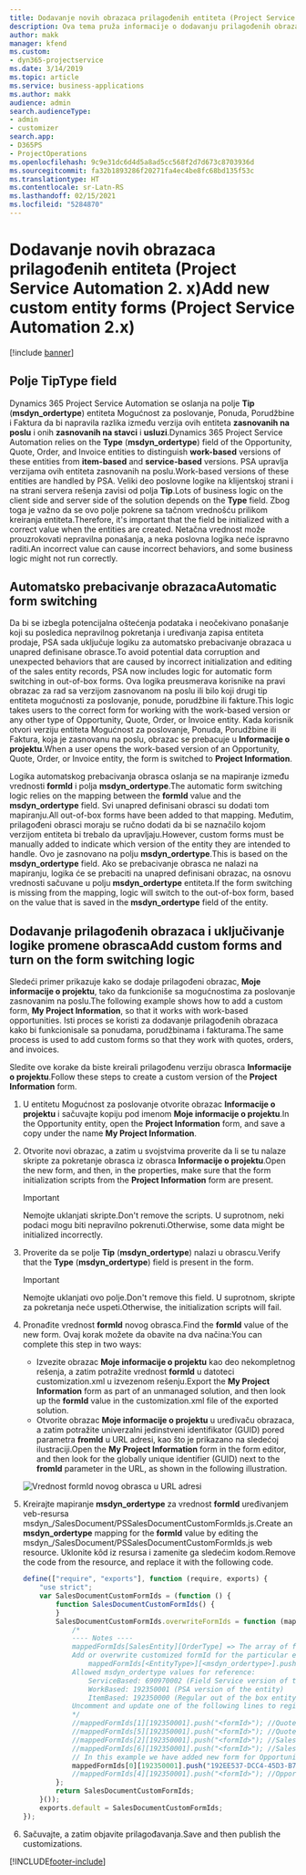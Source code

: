```yaml
---
title: Dodavanje novih obrazaca prilagođenih entiteta (Project Service Automation 2. x)
description: Ova tema pruža informacije o dodavanju prilagođenih obrazaca entiteta za mogućnosti za poslovanje, ponude, porudžbine ili fakture u aplikaciji Dynamics 365 Project Service Automation 2.x.
author: makk
manager: kfend
ms.custom:
- dyn365-projectservice
ms.date: 3/14/2019
ms.topic: article
ms.service: business-applications
ms.author: makk
audience: admin
search.audienceType:
- admin
- customizer
search.app:
- D365PS
- ProjectOperations
ms.openlocfilehash: 9c9e31dc6d4d5a8ad5cc568f2d7d673c8703936d
ms.sourcegitcommit: fa32b1893286f20271fa4ec4be8fc68bd135f53c
ms.translationtype: HT
ms.contentlocale: sr-Latn-RS
ms.lasthandoff: 02/15/2021
ms.locfileid: "5284870"
---
```

# <a name="add-new-custom-entity-forms-project-service-automation-2x"></a><span data-ttu-id="c2714-103">Dodavanje novih obrazaca prilagođenih entiteta (Project Service Automation 2. x)</span><span class="sxs-lookup"><span data-stu-id="c2714-103">Add new custom entity forms (Project Service Automation 2.x)</span></span>

[!include [banner](../../includes/psa-now-project-operations.md)]

## <a name="type-field"></a><span data-ttu-id="c2714-104">Polje Tip</span><span class="sxs-lookup"><span data-stu-id="c2714-104">Type field</span></span> 

<span data-ttu-id="c2714-105">Dynamics 365 Project Service Automation se oslanja na polje **Tip** (**msdyn\_ordertype**) entiteta Mogućnost za poslovanje, Ponuda, Porudžbine i Faktura da bi napravila razlika između verzija ovih entiteta **zasnovanih na poslu** i onih **zasnovanih na stavci** i **usluzi**.</span><span class="sxs-lookup"><span data-stu-id="c2714-105">Dynamics 365 Project Service Automation relies on the **Type** (**msdyn\_ordertype**) field of the Opportunity, Quote, Order, and Invoice entities to distinguish **work-based** versions of these entities from **item-based** and **service-based** versions.</span></span> <span data-ttu-id="c2714-106">PSA upravlja verzijama ovih entiteta zasnovanih na poslu.</span><span class="sxs-lookup"><span data-stu-id="c2714-106">Work-based versions of these entities are handled by PSA.</span></span> <span data-ttu-id="c2714-107">Veliki deo poslovne logike na klijentskoj strani i na strani servera rešenja zavisi od polja **Tip**.</span><span class="sxs-lookup"><span data-stu-id="c2714-107">Lots of business logic on the client side and server side of the solution depends on the **Type** field.</span></span> <span data-ttu-id="c2714-108">Zbog toga je važno da se ovo polje pokrene sa tačnom vrednošću prilikom kreiranja entiteta.</span><span class="sxs-lookup"><span data-stu-id="c2714-108">Therefore, it's important that the field be initialized with a correct value when the entities are created.</span></span> <span data-ttu-id="c2714-109">Netačna vrednost može prouzrokovati nepravilna ponašanja, a neka poslovna logika neće ispravno raditi.</span><span class="sxs-lookup"><span data-stu-id="c2714-109">An incorrect value can cause incorrect behaviors, and some business logic might not run correctly.</span></span>

## <a name="automatic-form-switching"></a><span data-ttu-id="c2714-110">Automatsko prebacivanje obrazaca</span><span class="sxs-lookup"><span data-stu-id="c2714-110">Automatic form switching</span></span>

<span data-ttu-id="c2714-111">Da bi se izbegla potencijalna oštećenja podataka i neočekivano ponašanje koji su posledica nepravilnog pokretanja i uređivanja zapisa entiteta prodaje, PSA sada uključuje logiku za automatsko prebacivanje obrazaca u unapred definisane obrasce.</span><span class="sxs-lookup"><span data-stu-id="c2714-111">To avoid potential data corruption and unexpected behaviors that are caused by incorrect initialization and editing of the sales entity records, PSA now includes logic for automatic form switching in out-of-box forms.</span></span> <span data-ttu-id="c2714-112">Ova logika preusmerava korisnike na pravi obrazac za rad sa verzijom zasnovanom na poslu ili bilo koji drugi tip entiteta mogućnosti za poslovanje, ponude, porudžbine ili fakture.</span><span class="sxs-lookup"><span data-stu-id="c2714-112">This logic takes users to the correct form for working with the work-based version or any other type of Opportunity, Quote, Order, or Invoice entity.</span></span> <span data-ttu-id="c2714-113">Kada korisnik otvori verziju entiteta Mogućnost za poslovanje, Ponuda, Porudžbine ili Faktura, koja je zasnovanu na poslu, obrazac se prebacuje u **Informacije o projektu**.</span><span class="sxs-lookup"><span data-stu-id="c2714-113">When a user opens the work-based version of an Opportunity, Quote, Order, or Invoice entity, the form is switched to **Project Information**.</span></span>

<span data-ttu-id="c2714-114">Logika automatskog prebacivanja obrasca oslanja se na mapiranje između vrednosti **formId** i polja **msdyn\_ordertype**.</span><span class="sxs-lookup"><span data-stu-id="c2714-114">The automatic form switching logic relies on the mapping between the **formId** value and the **msdyn\_ordertype** field.</span></span> <span data-ttu-id="c2714-115">Svi unapred definisani obrasci su dodati tom mapiranju.</span><span class="sxs-lookup"><span data-stu-id="c2714-115">All out-of-box forms have been added to that mapping.</span></span> <span data-ttu-id="c2714-116">Međutim, prilagođeni obrasci moraju se ručno dodati da bi se naznačilo kojom verzijom entiteta bi trebalo da upravljaju.</span><span class="sxs-lookup"><span data-stu-id="c2714-116">However, custom forms must be manually added to indicate which version of the entity they are intended to handle.</span></span> <span data-ttu-id="c2714-117">Ovo je zasnovano na polju **msdyn\_ordertype**.</span><span class="sxs-lookup"><span data-stu-id="c2714-117">This is based on the **msdyn\_ordertype** field.</span></span> <span data-ttu-id="c2714-118">Ako se prebacivanje obrasca ne nalazi na mapiranju, logika će se prebaciti na unapred definisani obrazac, na osnovu vrednosti sačuvane u polju **msdyn\_ordertype** entiteta.</span><span class="sxs-lookup"><span data-stu-id="c2714-118">If the form switching is missing from the mapping, logic will switch to the out-of-box form, based on the value that is saved in the **msdyn\_ordertype** field of the entity.</span></span>

## <a name="add-custom-forms-and-turn-on-the-form-switching-logic"></a><span data-ttu-id="c2714-119">Dodavanje prilagođenih obrazaca i uključivanje logike promene obrasca</span><span class="sxs-lookup"><span data-stu-id="c2714-119">Add custom forms and turn on the form switching logic</span></span>

<span data-ttu-id="c2714-120">Sledeći primer prikazuje kako se dodaje prilagođeni obrazac, **Moje informacije o projektu**, tako da funkcioniše sa mogućnostima za poslovanje zasnovanim na poslu.</span><span class="sxs-lookup"><span data-stu-id="c2714-120">The following example shows how to add a custom form, **My Project Information**, so that it works with work-based opportunities.</span></span> <span data-ttu-id="c2714-121">Isti proces se koristi za dodavanje prilagođenih obrazaca kako bi funkcionisale sa ponudama, porudžbinama i fakturama.</span><span class="sxs-lookup"><span data-stu-id="c2714-121">The same process is used to add custom forms so that they work with quotes, orders, and invoices.</span></span>

<span data-ttu-id="c2714-122">Sledite ove korake da biste kreirali prilagođenu verziju obrasca **Informacije o projektu**.</span><span class="sxs-lookup"><span data-stu-id="c2714-122">Follow these steps to create a custom version of the **Project Information** form.</span></span>

1. <span data-ttu-id="c2714-123">U entitetu Mogućnost za poslovanje otvorite obrazac **Informacije o projektu** i sačuvajte kopiju pod imenom **Moje informacije o projektu**.</span><span class="sxs-lookup"><span data-stu-id="c2714-123">In the Opportunity entity, open the **Project Information** form, and save a copy under the name **My Project Information**.</span></span>
2. <span data-ttu-id="c2714-124">Otvorite novi obrazac, a zatim u svojstvima proverite da li se tu nalaze skripte za pokretanje obrasca iz obrasca **Informacije o projektu**.</span><span class="sxs-lookup"><span data-stu-id="c2714-124">Open the new form, and then, in the properties, make sure that the form initialization scripts from the **Project Information** form are present.</span></span> 

    > [!IMPORTANT]
    > <span data-ttu-id="c2714-125">Nemojte uklanjati skripte.</span><span class="sxs-lookup"><span data-stu-id="c2714-125">Don't remove the scripts.</span></span> <span data-ttu-id="c2714-126">U suprotnom, neki podaci mogu biti nepravilno pokrenuti.</span><span class="sxs-lookup"><span data-stu-id="c2714-126">Otherwise, some data might be initialized incorrectly.</span></span>

3. <span data-ttu-id="c2714-127">Proverite da se polje **Tip** (**msdyn\_ordertype**) nalazi u obrascu.</span><span class="sxs-lookup"><span data-stu-id="c2714-127">Verify that the **Type** (**msdyn\_ordertype**) field is present in the form.</span></span> 

    > [!IMPORTANT]
    > <span data-ttu-id="c2714-128">Nemojte uklanjati ovo polje.</span><span class="sxs-lookup"><span data-stu-id="c2714-128">Don't remove this field.</span></span> <span data-ttu-id="c2714-129">U suprotnom, skripte za pokretanja neće uspeti.</span><span class="sxs-lookup"><span data-stu-id="c2714-129">Otherwise, the initialization scripts will fail.</span></span>

4. <span data-ttu-id="c2714-130">Pronađite vrednost **formId** novog obrasca.</span><span class="sxs-lookup"><span data-stu-id="c2714-130">Find the **formId** value of the new form.</span></span> <span data-ttu-id="c2714-131">Ovaj korak možete da obavite na dva načina:</span><span class="sxs-lookup"><span data-stu-id="c2714-131">You can complete this step in two ways:</span></span>

    - <span data-ttu-id="c2714-132">Izvezite obrazac **Moje informacije o projektu** kao deo nekompletnog rešenja, a zatim potražite vrednost **formId** u datoteci customization.xml u izvezenom rešenju.</span><span class="sxs-lookup"><span data-stu-id="c2714-132">Export the **My Project Information** form as part of an unmanaged solution, and then look up the **formId** value in the customization.xml file of the exported solution.</span></span>
    - <span data-ttu-id="c2714-133">Otvorite obrazac **Moje informacije o projektu** u uređivaču obrazaca, a zatim potražite univerzalni jedinstveni identifikator (GUID) pored parametra **fromId** u URL adresi, kao što je prikazano na sledećoj ilustraciji.</span><span class="sxs-lookup"><span data-stu-id="c2714-133">Open the **My Project Information** form in the form editor, and then look for the globally unique identifier (GUID) next to the **fromId** parameter in the URL, as shown in the following illustration.</span></span>

    ![Vrednost formId novog obrasca u URL adresi](media/how-to-add-custom-forms-in-v2.0.png)

5. <span data-ttu-id="c2714-135">Kreirajte mapiranje **msdyn\_ordertype** za vrednost **formId** uređivanjem veb-resursa msdyn\_/SalesDocument/PSSalesDocumentCustomFormIds.js.</span><span class="sxs-lookup"><span data-stu-id="c2714-135">Create an **msdyn\_ordertype** mapping for the **formId** value by editing the msdyn\_/SalesDocument/PSSalesDocumentCustomFormIds.js web resource.</span></span> <span data-ttu-id="c2714-136">Uklonite kôd iz resursa i zamenite ga sledećim kodom.</span><span class="sxs-lookup"><span data-stu-id="c2714-136">Remove the code from the resource, and replace it with the following code.</span></span>

    ```javascript
    define(["require", "exports"], function (require, exports) {
        "use strict";
        var SalesDocumentCustomFormIds = (function () {
            function SalesDocumentCustomFormIds() {
            }
            SalesDocumentCustomFormIds.overwriteFormIds = function (mappedFormIds) {
                /*
                ---- Notes ----
                mappedFormIds[SalesEntity][OrderType] => The array of forms IDs that support particular entity and order type
                Add or overwrite customized formId for the particular entity and order type by calling:
                    mappedFormIds[<EntityType>][<msdyn_ordertype>].push("<formId>");
                Allowed msdyn_ordertype values for reference:
                    ServiceBased: 690970002 (Field Service version of the entity)
                    WorkBased: 192350001 (PSA version of the entity)
                    ItemBased: 192350000 (Regular out of the box entity)
                Uncomment and update one of the following lines to register custom PSA form for required entity:
                */      
                //mappedFormIds[1][192350001].push("<formId>"); //Quote
                //mappedFormIds[5][192350001].push("<formId>"); //Quote Line
                //mappedFormIds[2][192350001].push("<formId>"); //Sales Order
                //mappedFormIds[6][192350001].push("<formId>"); //Sales Order Line
                // In this example we have added new form for Opportunity
                mappedFormIds[0][192350001].push("192EE537-DCC4-45D3-B7AF-EA694B9113D2"); //Opportunity
                //mappedFormIds[4][192350001].push("<formId>"); //Opportunity Line
            };
            return SalesDocumentCustomFormIds;
        }());
        exports.default = SalesDocumentCustomFormIds;
    });
    ```

6. <span data-ttu-id="c2714-137">Sačuvajte, a zatim objavite prilagođavanja.</span><span class="sxs-lookup"><span data-stu-id="c2714-137">Save and then publish the customizations.</span></span>


[!INCLUDE[footer-include](../../includes/footer-banner.md)]
